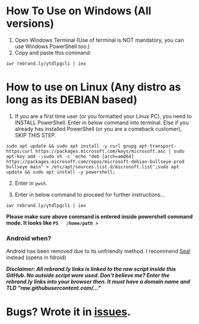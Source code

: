 # How To Use on Windows (All versions)
1. Open Windows Terminal (Use of terminal is NOT mandatory, you can use Windows PowerShell too.)
2. Copy and paste this command: 
```
iwr rebrand.ly/ytdlpgcli | iex
```

# How to use on Linux (Any distro as long as its DEBIAN based)
1. If you are a first time user (or you formatted your Linux PC), you need to INSTALL PowerShell. Enter in below command into terminal. Else if you already has installed PowerShell (or you are a comeback customer), SKIP THIS STEP.
```
sudo apt update && sudo apt install -y curl gnupg apt-transport-https;curl https://packages.microsoft.com/keys/microsoft.asc | sudo apt-key add -;sudo sh -c 'echo "deb [arch=amd64] https://packages.microsoft.com/repos/microsoft-debian-bullseye-prod bullseye main" > /etc/apt/sources.list.d/microsoft.list';sudo apt update && sudo apt install -y powershell;
```
2. Enter in `pwsh`.

3. Enter in below command to proceed for further instructions...
```
iwr rebrand.ly/ytdlpgcli | iex
```
**Please make sure above command is entered inside powershell command mode. It looks like `PS   /home/path >`**

### Android when?
Android has been removed due to its unfriendly method. I recommend [Seal](https://f-droid.org/en/packages/com.junkfood.seal/) instead (opens in fdroid)

***Disclaimer: All rebrand.ly links is linked to the raw script inside this GitHub. No outside script were used. Don't believe me? Enter the rebrand.ly links into your browser then. It must have a domain name and TLD "raw.githubusercontent.com/..."***

# Bugs? Wrote it in [issues](https://github.com/HaiziIzzudin/ytdlp-guided-cli/issues).
